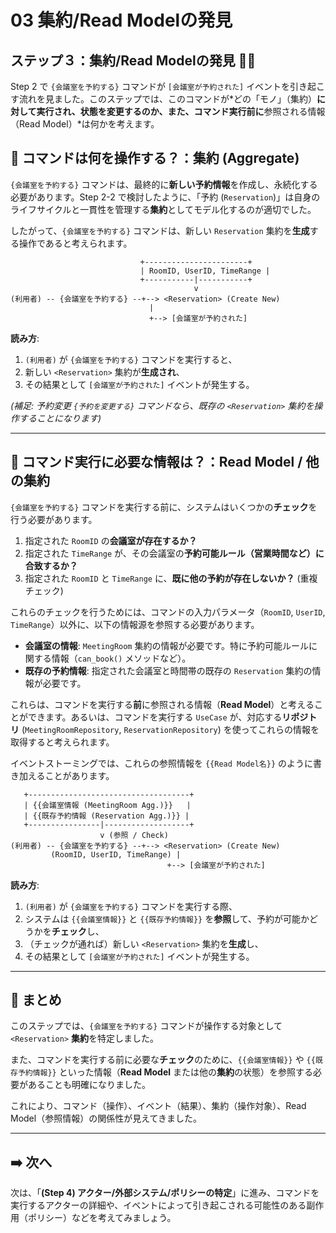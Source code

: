 # 03 集約/Read Modelの発見

## ステップ３：集約/Read Modelの発見 🧱📖

Step 2 で `{会議室を予約する}` コマンドが `[会議室が予約された]` イベントを引き起こす流れを見ました。このステップでは、このコマンドが*どの「モノ」（集約）**に対して実行され、状態を変更するのか、また、コマンド実行前に**参照される情報（Read Model）*は何かを考えます。

## 🤔 コマンドは何を操作する？：集約 (Aggregate)

`{会議室を予約する}` コマンドは、最終的に**新しい予約情報**を作成し、永続化する必要があります。Step 2-2 で検討したように、「予約 (`Reservation`)」は自身のライフサイクルと一貫性を管理する**集約**としてモデル化するのが適切でした。

したがって、`{会議室を予約する}` コマンドは、新しい `Reservation` 集約を**生成**する操作であると考えられます。

```
                             +-----------------------+
                             | RoomID, UserID, TimeRange |
                             +-----------|-----------+
                                         v
(利用者) -- {会議室を予約する} --+--> <Reservation> (Create New)
                               |
                               +--> [会議室が予約された]

```

**読み方**:

1. `(利用者)` が `{会議室を予約する}` コマンドを実行すると、
2. 新しい `<Reservation>` 集約が**生成され**、
3. その結果として `[会議室が予約された]` イベントが発生する。

*(補足: 予約変更 `{予約を変更する}` コマンドなら、既存の `<Reservation>` 集約を操作することになります)*

---

## 📖 コマンド実行に必要な情報は？：Read Model / 他の集約

`{会議室を予約する}` コマンドを実行する前に、システムはいくつかの**チェック**を行う必要があります。

1. 指定された `RoomID` の**会議室が存在するか？**
2. 指定された `TimeRange` が、その会議室の**予約可能ルール（営業時間など）に合致するか？**
3. 指定された `RoomID` と `TimeRange` に、**既に他の予約が存在しないか？** (重複チェック)

これらのチェックを行うためには、コマンドの入力パラメータ（`RoomID`, `UserID`, `TimeRange`）以外に、以下の情報源を参照する必要があります。

- **会議室の情報**: `MeetingRoom` 集約の情報が必要です。特に予約可能ルールに関する情報（`can_book()` メソッドなど）。
- **既存の予約情報**: 指定された会議室と時間帯の既存の `Reservation` 集約の情報が必要です。

これらは、コマンドを実行する**前**に参照される情報（**Read Model**）と考えることができます。あるいは、コマンドを実行する `UseCase` が、対応する**リポジトリ** (`MeetingRoomRepository`, `ReservationRepository`) を使ってこれらの情報を取得すると考えられます。

イベントストーミングでは、これらの参照情報を `{{Read Model名}}` のように書き加えることがあります。

```
   +------------------------------------+
   | {{会議室情報 (MeetingRoom Agg.)}}   |
   | {{既存予約情報 (Reservation Agg.)}} |
   +----------------|-------------------+
                    v (参照 / Check)
(利用者) -- {会議室を予約する} --+--> <Reservation> (Create New)
         (RoomID, UserID, TimeRange) |
                                   +--> [会議室が予約された]

```

**読み方**:

1. `(利用者)` が `{会議室を予約する}` コマンドを実行する際、
2. システムは `{{会議室情報}}` と `{{既存予約情報}}` を**参照**して、予約が可能かどうかを**チェック**し、
3. （チェックが通れば）新しい `<Reservation>` 集約を**生成**し、
4. その結果として `[会議室が予約された]` イベントが発生する。

---

## 📝 まとめ

このステップでは、`{会議室を予約する}` コマンドが操作する対象として `<Reservation>` **集約**を特定しました。

また、コマンドを実行する前に必要な**チェック**のために、`{{会議室情報}}` や `{{既存予約情報}}` といった情報（**Read Model** または他の**集約**の状態）を参照する必要があることも明確になりました。

これにより、コマンド（操作）、イベント（結果）、集約（操作対象）、Read Model（参照情報）の関係性が見えてきました。

---

## ➡️ 次へ

次は、「**(Step 4) アクター/外部システム/ポリシーの特定**」に進み、コマンドを実行するアクターの詳細や、イベントによって引き起こされる可能性のある副作用（ポリシー）などを考えてみましょう。
